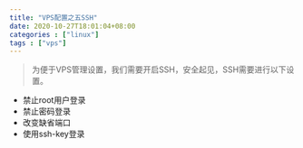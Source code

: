 ```yaml
---
title: "VPS配置之五SSH"
date: 2020-10-27T18:01:04+08:00
categories : ["linux"]
tags : ["vps"]
---
```

> 为便于VPS管理设置，我们需要开启SSH，安全起见，SSH需要进行以下设置。


* 禁止root用户登录
* 禁止密码登录
* 改变缺省端口
* 使用ssh-key登录

